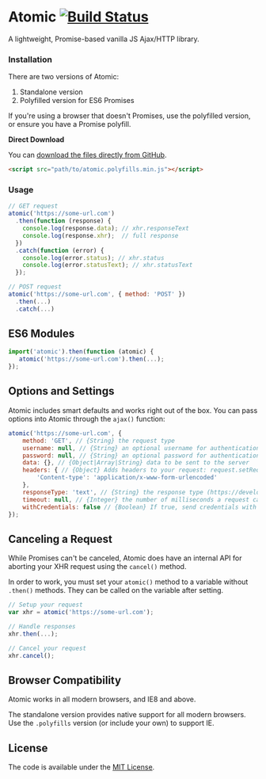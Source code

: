 # Atomic [![Build Status](https://travis-ci.org/cferdinandi/atomic.svg)](https://travis-ci.org/cferdinandi/atomic)

A lightweight, Promise-based vanilla JS Ajax/HTTP library.

### Installation

There are two versions of Atomic:

1. Standalone version
2. Polyfilled version for ES6 Promises

If you're using a browser that doesn't Promises, use the polyfilled version, or ensure you have a Promise polyfill.

**Direct Download**

You can [download the files directly from GitHub](https://github.com/garygreen/atomic/archive/master.zip).

```html
<script src="path/to/atomic.polyfills.min.js"></script>
```

### Usage

```js
// GET request
atomic('https://some-url.com')
  .then(function (response) {
	console.log(response.data); // xhr.responseText
	console.log(response.xhr);  // full response
  })
  .catch(function (error) {
	console.log(error.status); // xhr.status
	console.log(error.statusText); // xhr.statusText
  });

// POST request
atomic('https://some-url.com', { method: 'POST' })
  .then(...)
  .catch(...)
```

## ES6 Modules

```js
import('atomic').then(function (atomic) {
   atomic('https://some-url.com').then(...);
});
```

## Options and Settings

Atomic includes smart defaults and works right out of the box. You can pass options into Atomic through the `ajax()` function:

```js
atomic('https://some-url.com', {
	method: 'GET', // {String} the request type
	username: null, // {String} an optional username for authentication purposes
	password: null, // {String} an optional password for authentication purposes
	data: {}, // {Object|Array|String} data to be sent to the server
	headers: { // {Object} Adds headers to your request: request.setRequestHeader(key, value)
		'Content-type': 'application/x-www-form-urlencoded'
	},
	responseType: 'text', // {String} the response type (https://developer.mozilla.org/en-US/docs/Web/API/XMLHttpRequest/responseType)
	timeout: null, // {Integer} the number of milliseconds a request can take before automatically being terminated
	withCredentials: false // {Boolean} If true, send credentials with request (https://developer.mozilla.org/en-US/docs/Web/API/XMLHttpRequest/withCredentials)
});
```

## Canceling a Request

While Promises can't be canceled, Atomic does have an internal API for aborting your XHR request using the `cancel()` method.

In order to work, you must set your `atomic()` method to a variable without `.then()` methods. They can be called on the variable after setting.

```js
// Setup your request
var xhr = atomic('https://some-url.com');

// Handle responses
xhr.then(...);

// Cancel your request
xhr.cancel();
```

## Browser Compatibility

Atomic works in all modern browsers, and IE8 and above.

The standalone version provides native support for all modern browsers. Use the `.polyfills` version (or include your own) to support IE.


## License

The code is available under the [MIT License](LICENSE.md).
